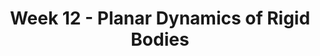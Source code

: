 ---
title: Week 12 - Planar Dynamics of Rigid Bodies
contents:
  - date: 2025-03-31
    items:
      - type: lecture
        topics:
          - No Class

  - date: 2025-04-02
    items:
      - type: lecture
        topics:
          - Rigid Bodies in Translation
      - type: problem_set
        title: Set 19 - RB Translation
        description: RB Translation
        link: "https://drive.google.com/file/d/1L2Mn9U8UzaEwE4rNGpvkP-cKruhIFZB9/view?usp=sharing"
      - type: exercise

  - date: 2025-04-04
    items:
      - type: lecture
        topics:
          - Fixed Point Rotation
      - type: problem_set
        title: Set 20 - Fixed Point Rotation
        description: Fixed Point Rotation
        link: "https://drive.google.com/file/d/1L16eGrvrWNQCYhchf-gQE6NI8b3lTFY6/view?usp=sharing"

  - date: 2025-04-05
    items:
      - type: exam

---